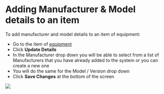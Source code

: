 # Adding Manufacturer & Model details to an item

To add manufacturer and model details to an item of equipment:

* Go to the item of [equipment](../equipment-items/)
* Click **Update Details**
* In the Manufacturer drop down you will be able to select from a list of Manufacturers that you have already added to the system or you can create a new one
* You will do the same for the Model / Version drop down
* Click **Save Changes** at the bottom of the screen 

![](../../.gitbook/assets/adding-manufacturer-and-model-details-to-an-item.gif)

